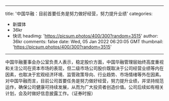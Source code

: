
---
title: '中国华融：目前首要任务是努力做好经营，努力提升业绩'
categories: 
 - 新媒体
 - 36kr
 - 快讯
headimg: 'https://picsum.photos/400/300?random=3515'
author: 36kr
comments: false
date: Wed, 05 Jan 2022 06:20:05 GMT
thumbnail: 'https://picsum.photos/400/300?random=3515'
---

<div>   
中国华融董事会办公室负责人表示，稳定股价方面，中国华融管理层始终高度重视和关注公司在资本市场的表现，但二级市场公司股价既取决于公司经营业绩等内在因素，也取决于宏观经济环境、监管政策导向、行业趋势、市场情绪等外在因素。对中国华融而言，目前公司首要任务是努力做好经营，努力提升业绩，并坚持规范运作，确保公司健康可持续发展，从而为广大投资者创造价值。公司后续如有相关计划，会及时做好信息披露工作。（证券时报）  
</div>
            